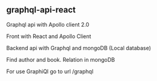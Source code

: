 graphql-api-react
--

Graphql api with Apollo client 2.0

Front with React and Apollo Client

Backend api with Graphql and mongoDB (Local database)

Find author and book. Relation in mongoDB


For use GraphiQl go to url /graphql
